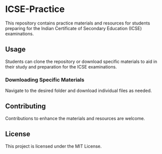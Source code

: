 # ICSE-Practice

This repository contains practice materials and resources for students preparing for the Indian Certificate of Secondary Education (ICSE) examinations.

## Usage

Students can clone the repository or download specific materials to aid in their study and preparation for the ICSE examinations.

### Downloading Specific Materials

Navigate to the desired folder and download individual files as needed.

## Contributing

Contributions to enhance the materials and resources are welcome.

## License

This project is licensed under the MIT License.
